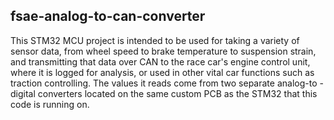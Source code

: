 ## fsae-analog-to-can-converter
This STM32 MCU project is intended to be used for taking a variety of sensor data, 
from wheel speed to brake temperature to suspension strain, and transmitting that data over CAN
to the race car's engine control unit, where it is logged for analysis, or used in other vital
car functions such as traction controlling. The values it reads come from two separate analog-to
-digital converters located on the same custom PCB as the STM32 that this code is running on. 
